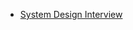 

 - [System Design Interview](https://www.youtube.com/channel/UC9vLsnF6QPYuH51njmIooCQ)
<!--stackedit_data:
eyJoaXN0b3J5IjpbMjE0NDY5NjUxMl19
-->